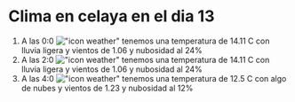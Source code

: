 # Clima en celaya en el dia 13

1. A las 0:0 !["icon weather"](http://openweathermap.org/img/w/10n.png) tenemos una temperatura de 14.11 C con lluvia ligera y  vientos de 1.06 y nubosidad al 24%
1. A las 2:0 !["icon weather"](http://openweathermap.org/img/w/10n.png) tenemos una temperatura de 14.11 C con lluvia ligera y  vientos de 1.06 y nubosidad al 24%
1. A las 4:0 !["icon weather"](http://openweathermap.org/img/w/02n.png) tenemos una temperatura de 12.5 C con algo de nubes y  vientos de 1.23 y nubosidad al 12%
